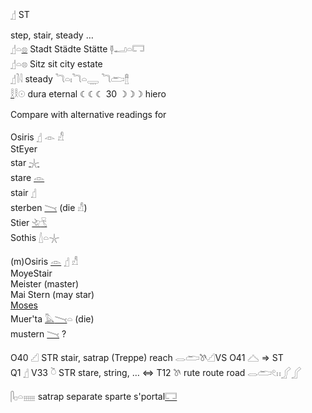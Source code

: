𓊨 ST  

step, stair, steady …  
𓊨𓏏[𓊖](𓊖) Stadt Städte Stätte 𓊢𓂝𓏏𓉐  
𓊨𓏏𓊖 Sitz sit city estate  
𓊨𓍘𓇋 steady 𓆓𓏏𓏤𓆓𓏏𓇾   𓆓𓂧[𓊽](𓊽)  
[𓎛](𓎛)𓎛𓇳 dura eternal ☾☾☾ 30 ☽☽☽ hiero  



Compare with alternative readings for  

   Osiris 𓊨 𓁹 𓀭  
StEyer  
star [𓇼](𓇼)  
stare [𓁹](𓁹)  
stair [𓊨](𓊨)  
sterben [𓏱](𓏱) (die 𓀭)  
Stier [𓄀](𓄀)[𓄛](𓄛)  
Sothis [𓇮](𓇮)𓏏𓇼  


   (m)Osiris [𓁹](𓁹) [𓊨](𓊨) 𓀭  
MoyeStair  
Meister (master)  
Mai Stern (may star)  
[Moses](Moses)  
Muer'ta [𓅓](𓅓)[𓏱](𓏱)𓏏  (die)  
mustern [𓏱](𓏱) ?  

O40	𓊍 STR stair, satrap (Treppe)  reach 𓂋𓂧𓌗𓊍VS O41 𓊎  => ST  
Q1 𓊨 V33 𓎤 STR stare, string, …  ⇔ T12 𓌗  rute route road 𓂋𓂧𓏲𓏮𓂾𓂾  

𓋴𓊪𓏏𓈈 satrap separate sparte s'portal[𓉐](𓉐)  
